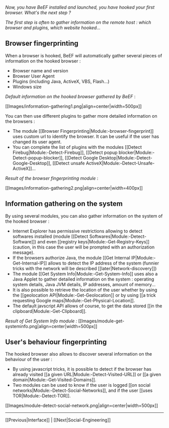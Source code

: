 _Now, you have BeEF installed and launched, you have hooked your first browser. What's the next step ?_

_The first step is often to gather information on the remote host : which browser and plugins, which website hooked..._

## Browser fingerprinting

When a browser is hooked, BeEF will automatically gather several pieces of information on the hooked browser :

* Browser name and version
* Browser User Agent
* Plugins (including Java, ActiveX, VBS, Flash...)
* Windows size

_Default information on the hooked browser gathered by BeEF_ :

[[Images/information-gathering1.png|align=center|width=500px]]

You can then use different plugins to gather more detailed information on the browsers :
* The module [[Browser Fingerprinting|Module:-browser-fingerprint]] uses custom url to identify the browser. It can be useful if the user has changed its user agent.
* You can complete the list of plugins with the modules [[Detect Firebug|Module:-Detect-Firebug]], [[Detect popup blocker|Module:-Detect-popup-blocker]], [[Detect Google Desktop|Module:-Detect-Google-Desktop]], [[Detect unsafe ActiveX|Module:-Detect-Unsafe-ActiveX]]...

_Result of the browser fingerprinting module_ :

[[Images/information-gathering2.png|align=center|width=400px]]

## Information gathering on the system

By using several modules, you can also gather information on the system of the hooked browser :
* Internet Explorer has permissive restrictions allowing to detect softwares installed (module [[Detect Softwares|Module:-Detect-Software]]) and even [[registry keys|Module:-Get-Registry-Keys]] (caution, in this case the user will be prompted with an authorization message).
* If the browsers authorize Java, the module [[Get Internal IP|Module:-Get-Internal-IP]] allows to detect the IP address of the system (funnier tricks with the network will be described [[later|Network-discovery]])
* The module [[Get System Info|Module:-Get-System-Info]] uses also a Java Applet to gather detailed information on the system : operating system details, Java JVM details, IP addresses, amount of memory...
* It is also possible to retrieve the location of the user whether by using the [[geolocation API|Module:-Get-Geolocation]] or by using [[a trick requesting Google maps|Module:-Get-Physical-Location]].
* The default javscript API allows of course, to get the data stored [[in the clipboard|Module:-Get-Clipboard]].

_Result of Get System Info module :_
[[Images/module-get-systeminfo.png|align=center|width=500px]]


## User's behaviour fingerprinting

The hooked browser also allows to discover several information on the behaviour of the user :
* By using javascript tricks, it is possible to detect if the browser has already visited [[a given URL|Module:-Detect-Visited-URL]] or [[a given domain|Module:-Get-Visited-Domains]].
* Two modules can be used to know if the user is logged [[on social networks|Module:-Detect-Social-Networks]], and if the user [[uses TOR|Module:-Detect-TOR]].

[[Images/module-detect-social-network.png|align=center|width=500px]]

***
[[Previous|Interface]] | [[Next|Social-Engineering]]